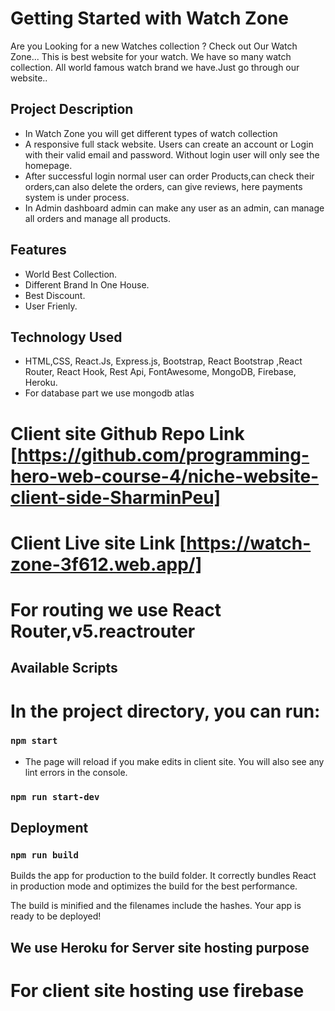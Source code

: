 # Getting Started with Watch Zone
Are you Looking for a new Watches collection ? Check out Our Watch Zone... This is best website
for your watch. We have so many watch collection. All world famous watch brand we have.Just go through our website..



## Project Description
* In Watch Zone you will get different types of watch collection
*	A responsive full stack website. Users can create an account or Login with their valid email and password. Without login user will only see the homepage.
* After successful login normal user can order Products,can check their orders,can also delete the orders, can give reviews, here payments system is under process.
*	In Admin dashboard admin can make any user as an admin, can manage all orders and manage all products.



## Features

- World Best Collection.
- Different Brand In One House.
- Best Discount.
- User Frienly.

## Technology Used 

* HTML,CSS, React.Js, Express.js, Bootstrap, React Bootstrap ,React Router, React Hook, Rest Api, FontAwesome, MongoDB, Firebase, Heroku.
* For database part we use mongodb atlas

# Client site Github Repo Link [https://github.com/programming-hero-web-course-4/niche-website-client-side-SharminPeu]
# Client Live site Link [https://watch-zone-3f612.web.app/]


# For routing we use React Router,v5.reactrouter

## Available Scripts

# In the project directory, you can run:

### `npm start`
* The page will reload if you make edits in client site.
You will also see any lint errors in the console.
### `npm run start-dev`

## Deployment

### ` npm run build `
Builds the app for production to the build folder.
It correctly bundles React in production mode and optimizes the build for the best performance.

The build is minified and the filenames include the hashes.
Your app is ready to be deployed!
 ## We use Heroku for Server site hosting purpose
 # For client site hosting use firebase 

